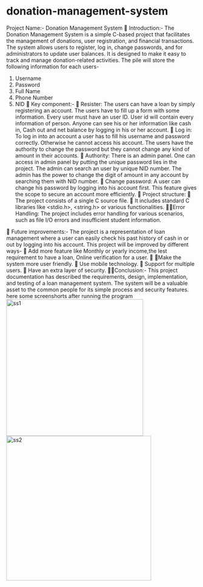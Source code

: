 # donation-management-system
Project Name:- Donation Management System
	Introduction:- The Donation Management System is a simple C-based project that facilitates the management of donations, user registration, and financial transactions. The system allows users to register, log in, change passwords, and for administrators to update user balances. It is designed to make it easy to track and manage donation-related activities.
The pile will store the following information for each users-
1.	Username
2.	Password
3.	Full Name
4.	Phone Number
5.	NID
	Key component:-
	Resister: The users can have a loan by simply registering an account. The users have to fill up a form with some information. Every user must have an user ID. User id will contain every information of person. Anyone can see his or her information like cash in, Cash out and net balance by logging in his or her account.
	Log in: To log in into an account a user has to fill his username and password correctly. Otherwise he cannot access his account. The users have the authority to change the password but they cannot change any kind of amount in their accounts.
	Authority: There is an admin panel. One can access in admin panel by putting the unique password lies in the project. The admin can search an user by unique NID number. The admin has the power to change the digit of amount in any account by searching them with NID number.
	Change password: A user can change his password by logging into his account first. This feature gives the scope to secure an account more efficiently.
	Project structure:
	The project consists of a single C source file.
	It includes standard C libraries like <stdio.h>, <string.h> or various functionalities.
Error Handling: The project includes error handling for various scenarios, such as file I/O errors and insufficient student information.

	Future improvements:- The project is a representation of loan management where a user can easily check his past history of cash in or out by logging into his account. This project will be improved by different ways-
	Add more feature like Monthly or yearly income,the lest requirement to have a loan, Online verification for a user.
	Make the system more user friendly. 
	Use mobile technology. 
	Support for multiple users.
	Have an extra layer of security.
Conclusion:- This project documentation has described the requirements, design, implementation, and testing of a loan management system. The system will be a valuable asset to the common people for its simple process and security features.
here some screenshorts after running the program 
<img width="361" alt="ss1" src="https://github.com/Lija003/donation-management-system/assets/148467286/32dff6ec-98c6-4019-8130-1ed478ba10a6">
<img width="382" alt="ss2" src="https://github.com/Lija003/donation-management-system/assets/148467286/9423d633-58bb-420b-af1d-2287587bbe78">


